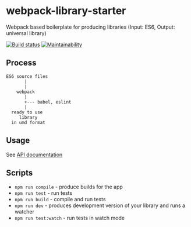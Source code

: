 # webpack-library-starter

Webpack based boilerplate for producing libraries (Input: ES6, Output: universal library)

[![Build status](https://travis-ci.org/permettez-moi-de-construire/webpack-library-starter.svg?branch=master)](https://travis-ci.org/permettez-moi-de-construire/webpack-library-starter.svg?branch=master) [![Maintainability](https://api.codeclimate.com/v1/badges/<badgeid>/maintainability)](https://codeclimate.com/github/permettez-moi-de-construire/webpack-library-starter/maintainability)

## Process

```
ES6 source files
       |
       |
    webpack
       |
       +--- babel, eslint
       |
  ready to use
     library
  in umd format
```

## Usage

See [API documentation](doc/API.md)

## Scripts

* `npm run compile` - produce builds for the app
* `npm run test` - run tests
* `npm run build` - compile and run tests
* `npm run dev` - produces development version of your library and runs a watcher
* `npm run test:watch` - run tests in watch mode
